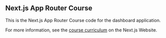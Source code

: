 ## Next.js App Router Course

This is the Next.js App Router Course code for the dashboard application.

For more information, see the [course curriculum](https://nextjs.org/learn) on the Next.js Website.

